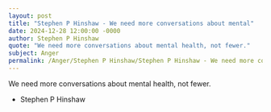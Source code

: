 ```yaml
---
layout: post
title: "Stephen P Hinshaw - We need more conversations about mental"
date: 2024-12-28 12:00:00 -0000
author: Stephen P Hinshaw
quote: "We need more conversations about mental health, not fewer."
subject: Anger
permalink: /Anger/Stephen P Hinshaw/Stephen P Hinshaw - We need more conversations about mental
---
```


We need more conversations about mental health, not fewer.

- Stephen P Hinshaw
